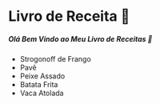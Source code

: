# Livro  de Receita :eggplant:

##### Olá Bem Vindo ao Meu Livro de Receitas :wave:

- Strogonoff de Frango
- Pavê
- Peixe Assado
- Batata Frita
- Vaca Atolada

